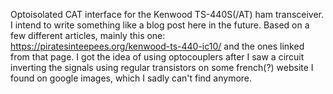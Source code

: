 Optoisolated CAT interface for the Kenwood TS-440S(/AT) ham transceiver. I intend to write something like a blog post here in the future. Based on a few different articles, mainly this one: https://piratesinteepees.org/kenwood-ts-440-ic10/ and the ones linked from that page.
I got the idea of using optocouplers after I saw a circuit inverting the signals using regular transistors on some french(?) website I found on google images, which I sadly can't find anymore.
